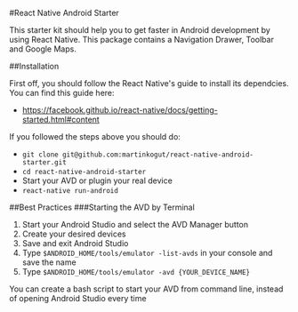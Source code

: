 #React Native Android Starter

This starter kit should help you to get faster in Android development by using React Native. This package contains a Navigation Drawer, Toolbar and Google Maps.

##Installation

First off, you should follow the React Native's guide to install its dependcies. You can find this guide here:
* https://facebook.github.io/react-native/docs/getting-started.html#content

If you followed the steps above you should do:

* `git clone git@github.com:martinkogut/react-native-android-starter.git`
* `cd react-native-android-starter`
* Start your AVD or plugin your real device
* `react-native run-android`

##Best Practices
###Starting the AVD by Terminal
1. Start your Android Studio and select the AVD Manager button
2. Create your desired devices
3. Save and exit Android Studio
4. Type `$ANDROID_HOME/tools/emulator -list-avds` in your console and save the name
5. Type `$ANDROID_HOME/tools/emulator -avd {YOUR_DEVICE_NAME}`

You can create a bash script to start your AVD from command line, instead of opening Android Studio every time
